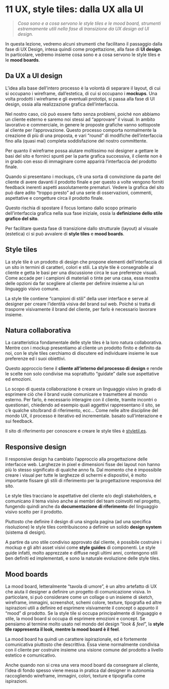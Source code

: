 # 11 UX, style tiles: dalla UX alla UI
>*Cosa sono e a cosa servono le style tiles e le mood board, strumenti estremamente utili nella fase di transizione da UX design ad UI design.*

In questa lezione, vedremo alcuni strumenti che facilitano il passaggio dalla fase di UX Design, intesa quindi come progettazione, alla fase di **UI design**. In particolare, vedremo insieme cosa sono e a cosa servono le style tiles e le **mood boards**.

## Da UX a UI design

L’idea alla base dell’intero processo è la volontà di separare il layout, di cui si occupano i wireframe, dall’estetica, di cui si occupano i **mockups**.
Una volta prodotti i wireframe e gli eventuali prototipi, si passa alla fase di UI design, ossia alla realizzazione grafica dell’interfaccia.

Nel nostro caso, ciò può essere fatto senza problemi, poiché non abbiamo un cliente esterno e saremo noi stessi ad “approvare” il visual.
In ambito lavorativo e commerciale, in genere le proposte grafiche vanno sottoposte al cliente per l’approvazione.
Questo processo comporta normalmente la creazione di più di una proposta, e vari “round” di modifiche dell’interfaccia fino alla (quasi mai) completa soddisfazione del nostro committente.

Per quanto il wireframe possa aiutare moltissimo noi designer a gettare le basi del sito e fornirci spunti per la parte grafica successiva, il cliente non è in grado con esso di immaginare come apparirà l’interfaccia del prodotto finale.

Quando si presentano i mockups, c’è una sorta di convinzione da parte del cliente di avere davanti il prodotto finale e per questo a volte vengono forniti feedback inerenti aspetti assolutamente prematuri. Vedere la grafica del sito può dare adito “troppo presto” ad una serie di osservazioni, commenti, aspettative e congetture circa il prodotto finale.

Questo rischia di spostare il focus lontano dallo scopo primario dell’interfaccia grafica nella sua fase iniziale, ossia la **definizione dello stile grafico del sito**.

Per facilitare questa fase di transizione dallo strutturale (layout) al visuale (estetica) ci si può avvalere di **style tiles** e **mood boards**.

## Style tiles

La style tile è un prodotto di design che propone elementi dell’interfaccia di un sito in termini di caratteri, colori e stili. La style tile è consegnabile al cliente e getta le basi per una discussione circa le sue preferenze visuali. Come accade per i campioni di materiali o tinte per una casa, essa mostra delle opzioni da far scegliere al cliente per definire insieme a lui un linguaggio visivo comune.

La style tile contiene “campioni di stili” della user interface e serve al designer per creare l’identità visiva del brand sul web. Poiché si tratta di trasporre visivamente il brand del cliente, per farlo è necessario lavorare insieme.

## Natura collaborativa

La caratteristica fondamentale delle style tiles è la loro natura collaborativa. Mentre con i mockup presentiamo al cliente un prodotto finito e definito da noi, con le style tiles cerchiamo di discutere ed individuare insieme le sue preferenze ed i suoi obiettivi.

Questo approccio tiene il **cliente all’interno del processo di design** e rende le scelte non solo condivise ma soprattutto “guidate” dalle sue aspettative ed emozioni.

Lo scopo di questa collaborazione è creare un linguaggio visivo in grado di esprimere ciò che il brand vuole comunicare e trasmettere al mondo esterno.
Per farlo, è necessario interagire con il cliente, tramite incontri o questionari, chiedendo ad esempio quali aggettivi rappresentano il sito, se c’è qualche sito/brand di riferimento, ecc...
Come nelle altre discipline del mondo UX, il processo è iterativo ed incrementale. basato sull’interazione e sui feedback.

Il sito di riferimento per conoscere e creare le style tiles è [styletil.es](https://styletil.es/).

## Responsive design

Il responsive design ha cambiato l’approccio alla progettazione delle interfacce web. Larghezze in pixel e dimensioni fisse dei layout non hanno più lo stesso significato di qualche anno fa. Dal momento che è impossibile creare i visual per tutte le larghezze di schermi e dispositivi, è molto importante fissare gli stili di riferimento per la progettazione responsiva del sito.

Le style tiles tracciano le aspettative del cliente e/o degli stakeholders, e comunicano il tema visivo anche ai membri del team coinvolti nel progetto, fungendo quindi anche da **documentazione di riferimento** del linguaggio visivo scelto per il prodotto.

Piuttosto che definire il design di una singola pagina (ad una specifica risoluzione) le style tiles contribuiscono a definire un solido **design system** (sistema di design).

A partire da uno stile condiviso approvato dal cliente, è possibile costruire i mockup e gli altri asset visivi come **style guides** di componenti.
Le style guide infatti, molto apprezzate e diffuse negli ultimi anni, contengono stili ben definiti ed implementati, e sono la naturale evoluzione delle style tiles.

## Mood boards

La mood board, letteralmente “tavola di umore”, è un altro artefatto di UX che aiuta il designer a definire un progetto di comunicazione visiva. In particolare, si può considerare come un collage o un insieme di sketch, wireframe, immagini, screenshot, schemi colore, texture, tipografia ed altre ispirazioni utili a definire ed esprimere visivamente il concept o appunto il “mood” di prodotto. Se la style tile si occupa principalmente di linguaggio e stile, la mood board si occupa di esprimere emozioni e concept. Se pensiamo al termine molto usato nel mondo del design “*look & feel*”, la **style tile rappresenta il look, mentre la mood board è il feel**.

La mood board ha quindi un carattere ispirazionale, ed è fortemente comunicativa piuttosto che descrittiva.
Essa viene normalmente condivisa con il cliente per costruire insieme una visione comune del prodotto a livello estetico e comunicativo.

Anche quando non si crea una vera mood board da consegnare al cliente, l’idea di fondo spesso viene messa in pratica dal designer in autonomia raccogliendo wireframe, immagini, colori, texture e tipografia come ispirazioni.







